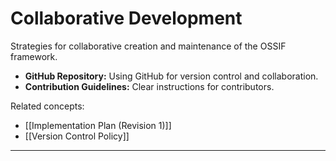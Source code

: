 # Collaborative Development

Strategies for collaborative creation and maintenance of the OSSIF framework.

- **GitHub Repository:** Using GitHub for version control and collaboration.
- **Contribution Guidelines:** Clear instructions for contributors.

Related concepts:

- [[Implementation Plan (Revision 1)]]
- [[Version Control Policy]]

---

